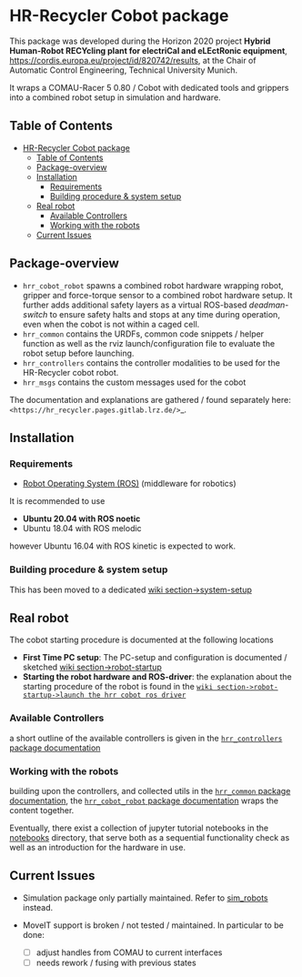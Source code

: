 # HR-Recycler Cobot package

This package was developed during the Horizon 2020 project **Hybrid Human-Robot RECYcling plant for electriCal and eLEctRonic equipment**, https://cordis.europa.eu/project/id/820742/results,
at the Chair of Automatic Control Engineering, Technical University Munich.

It wraps a COMAU-Racer 5 0.80 / Cobot
with dedicated tools and grippers into a combined robot
setup in simulation and hardware.

## Table of Contents

- [HR-Recycler Cobot package](#hr-recycler-cobot-package)
  - [Table of Contents](#table-of-contents)
  - [Package-overview](#package-overview)
  - [Installation](#installation)
    - [Requirements](#requirements)
    - [Building procedure & system setup](#building-procedure--system-setup)
  - [Real robot](#real-robot)
    - [Available Controllers](#available-controllers)
    - [Working with the robots](#working-with-the-robots)
  - [Current Issues](#current-issues)

## Package-overview

- ``hrr_cobot_robot`` spawns a combined robot hardware wrapping robot, gripper and force-torque sensor to a combined robot hardware setup. It further adds additional safety layers as a virtual ROS-based _deadman-switch_ to ensure safety halts and stops at any time during operation, even when the cobot is not within a caged cell.
- ``hrr_common`` contains the URDFs, common code snippets / helper function as well as the rviz launch/configuration file to evaluate the robot setup before launching.
- ``hrr_controllers`` contains the controller modalities to be used for the HR-Recycler cobot robot.
- ``hrr_msgs`` contains the custom messages used for the cobot

The documentation and explanations are gathered / found separately here:
`<https://hr_recycler.pages.gitlab.lrz.de/>`_.

## Installation

### Requirements

- [Robot Operating System (ROS)](http://wiki.ros.org) (middleware for robotics)

It is recommended to use

- **Ubuntu 20.04 with ROS noetic**
- Ubuntu 18.04 with ROS melodic

however Ubuntu 16.04 with ROS kinetic is expected to work.

### Building procedure & system setup

This has been moved to a dedicated [wiki section->system-setup](https://hr_recycler.pages.gitlab.lrz.de/mini_wiki/system_setup.html)

## Real robot

The cobot starting procedure is documented at the following locations

- **First Time PC setup**: The PC-setup and configuration is documented / sketched [wiki section->robot-startup](https://hr_recycler.pages.gitlab.lrz.de/mini_wiki/robot_startup.html#prepare-system-environment)
- **Starting the robot hardware and ROS-driver**: the explanation about the starting procedure of the robot is found in the [```wiki section->robot-startup->launch the hrr cobot ros driver```](https://hr_recycler.pages.gitlab.lrz.de/mini_wiki/robot_startup.html#launch-the-hrr-cobot-ros-driver)

### Available Controllers

a short outline of the available controllers is given in the
[```hrr_controllers``` package documentation](https://hr_recycler.pages.gitlab.lrz.de/hrr_cobot/hrr_controllers/index.html)

### Working with the robots

building upon the controllers, and collected utils in the
[```hrr_common``` package documentation](https://hr_recycler.pages.gitlab.lrz.de/hrr_cobot/hrr_common/index.html), the
[```hrr_cobot_robot``` package documentation](https://hr_recycler.pages.gitlab.lrz.de/hrr_cobot/hrr_cobot_robot/index.html)
wraps the content together.

Eventually, there exist a collection of jupyter tutorial notebooks in the
[notebooks](https://git.lsr.ei.tum.de/hr_recycler/hrr_cobot/-/blob/master/notebooks) directory,
that serve both as a sequential functionality check as well as an introduction for
the hardware in use.

## Current Issues

- Simulation package only partially maintained. Refer to [sim_robots](https://gitlab.lrz.de/hr_recycler/sim_robots) instead.
- MoveIT support is broken / not tested / maintained. In particular to be done:

  - [ ] adjust handles from COMAU to current interfaces
  - [ ] needs rework / fusing with previous states
